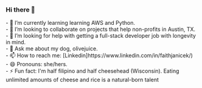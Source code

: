 ### Hi there 👋

<!--
**faithe1937/faithe1937** is a ✨ _special_ ✨ repository because its `README.md` (this file) appears on your GitHub profile.

Here are some ideas to get you started:
--!>

- 🌱 I’m currently learning learning AWS and Python. <br/>
- 👯 I’m looking to collaborate on projects that help non-profits in Austin, TX.  <br/>
- 🤔 I’m looking for help with getting a full-stack developer job with longevity in mind.  <br/>
- 💬 Ask me about my dog, olivejuice.  <br/>
- 📫 How to reach me: [Linkedin]https://www.linkedin.com/in/faithjanicek/)<br/>
- 😄 Pronouns: she/hers. <br/>
- ⚡ Fun fact: I'm half filipino and half cheesehead (Wisconsin). Eating unlimited amounts of cheese and rice is a natural-born talent  <br/>
